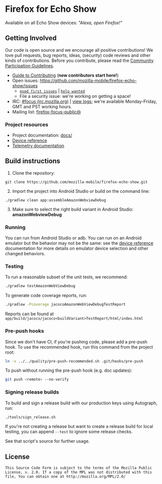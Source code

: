 # Firefox for Echo Show

Available on all Echo Show devices: *"Alexa, open Firefox!"*

## Getting Involved
Our code is open source and we encourage all positive contributions! We love pull
requests, bug reports, ideas, (security) code reviews and other kinds of contributions.
Before you contribute, please read the [Community Participation
Guidelines](https://www.mozilla.org/en-US/about/governance/policies/participation/).

* [Guide to Contributing][contribute] (**new contributors start here!**)
* Open issues: https://github.com/mozilla-mobile/firefox-echo-show/issues
  * [`good first issues`][good first] | [`help wanted`][help]
  * File a security issue: we're working on getting a space!
* IRC: [#focus (irc.mozilla.org)](https://wiki.mozilla.org/IRC) | [view logs](https://mozilla.logbot.info/focus/);
we're available Monday-Friday, GMT and PST working hours.
* Mailing list:
[firefox-focus-public@](https://mail.mozilla.org/listinfo/firefox-focus-public)

### Project resources
* Project documentation: [docs/](https://github.com/mozilla-mobile/firefox-echo-show/tree/master/docs)
* [Device reference]
* [Telemetry documentation](docs/telemetry.md)

## Build instructions
1. Clone the repository:
```shell
git clone https://github.com/mozilla-mobile/firefox-echo-show.git
```

2. Import the project into Android Studio or build on the command line:

  ```shell
  ./gradlew clean app:assembleAmazonWebviewDebug
  ```
3. Make sure to select the right build variant in Android Studio: **amazonWebviewDebug**

### Running
You can run from Android Studio or adb. You can run on an Android emulator but the
behavior may not be the same: see the [device reference] documentation for
more details on emulator device selection and other changed behaviors.

### Testing
To run a reasonable subset of the unit tests, we recommend:
```sh
./gradlew testAmazonWebViewDebug
```
To generate code coverage reports, run:
```sh
./gradlew -Pcoverage jacocoAmazonWebViewDebugTestReport
```
Reports can be found at
`app/build/jacoco/jacoco<buildVariant>TestReport/html/index.html`

### Pre-push hooks
Since we don't have CI, if you're pushing code, please add a pre-push hook. To use the
recommended hook, run this command from the project root:
```sh
ln -s ../../quality/pre-push-recommended.sh .git/hooks/pre-push
```

To push without running the pre-push hook (e.g. doc updates):
```sh
git push <remote> --no-verify
```

### Signing release builds
To build and sign a release build with our production keys using Autograph, run:
```sh
./tools/sign_release.sh
```

If you're not creating a release but want to create a release build for
local testing, you can append `--test` to ignore some release checks.

See that script's source for further usage.

## License

    This Source Code Form is subject to the terms of the Mozilla Public
    License, v. 2.0. If a copy of the MPL was not distributed with this
    file, You can obtain one at http://mozilla.org/MPL/2.0/

[device reference]: docs/device_reference.md
[contribute]: https://github.com/mozilla-mobile/shared-docs/blob/master/android/CONTRIBUTING.md
[good first]: https://github.com/mozilla-mobile/firefox-echo-show/labels/good%20first%20issue
[help]: https://github.com/mozilla-mobile/firefox-echo-show/labels/help%20wanted
